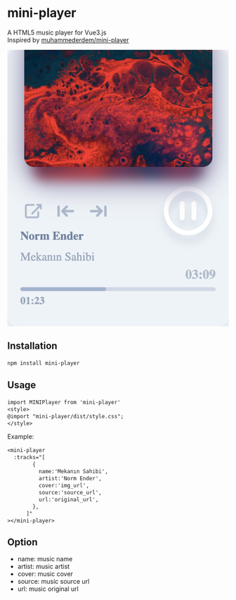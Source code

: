 # mini-player

A HTML5 music player for Vue3.js  
Inspired by [muhammederdem/mini-player](https://github.com/muhammederdem/mini-player)

![img](https://raw.githubusercontent.com/Qinruiy/mini-player/master/assets/screenhot.png)

## Installation

```bash
npm install mini-player
```

## Usage

```
import MINIPlayer from 'mini-player'
<style>
@import "mini-player/dist/style.css";
</style>
```

Example:

```
<mini-player
  :tracks="[
        {
          name:'Mekanın Sahibi',
          artist:'Norm Ender',
          cover:'img_url',
          source:'source_url',
          url:'original_url',
        },
      ]"
></mini-player>
```

## Option

- name: music name
- artist: music artist
- cover: music cover
- source: music source url
- url: music original url
